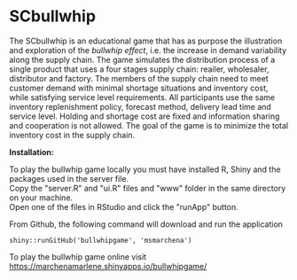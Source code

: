 # SCbullwhip

The SCbullwhip is an educational game that has as purpose the illustration and exploration of 
the *bullwhip effect*, i.e. the increase in demand variability along the supply chain.
The game simulates the distribution process of a single product that uses a four stages supply chain: 
reailer, wholesaler, distributor and factory. The members of the supply chain need to
meet customer demand with minimal shortage situations and inventory cost, while satisfying service level requirements. All
participants use the same inventory replenishment policy, forecast method, delivery lead time and service level.
Holding and shortage cost are fixed and information sharing and cooperation is not allowed. The goal of the game is to minimize the total inventory cost in the supply chain.




**Installation:**

To play the bullwhip game locally you must have installed R, Shiny and the packages used in the server file.<br>
Copy the "server.R" and "ui.R" files and "www" folder in the same directory on your machine.<br>
Open one of the files in RStudio and click the "runApp" button.

From Github, the following command will download and run the application

`shiny::runGitHub('bullwhipgame', 'msmarchena')`

To play the bullwhip game online visit https://marchenamarlene.shinyapps.io/bullwhipgame/
